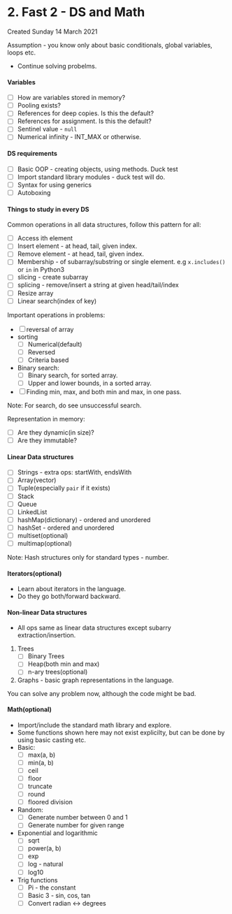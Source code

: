 # 2. Fast 2 -  DS and Math
Created Sunday 14 March 2021

Assumption - you know only about basic conditionals, global variables, loops etc.

* Continue solving probelms.


#### Variables

* ☐ How are variables stored in memory?
* ☐ Pooling exists?
* ☐ References for deep copies. Is this the default?
* ☐ References for assignment. Is this the default?
* ☐ Sentinel value - ``null``
* ☐ Numerical infinity - INT_MAX or otherwise.


#### DS requirements

* ☐ Basic OOP - creating objects, using methods. Duck test
* ☐ Import standard library modules - duck test will do.
* ☐ Syntax for using generics
* ☐ Autoboxing


#### Things to study in every DS
Common operations in all data structures, follow this pattern for all:

* ☐ Access ith element
* ☐ Insert element - at head, tail, given index.
* ☐ Remove element - at head, tail, given index.
* ☐ Membership - of subarray/substring or single element. e.g ``x.includes()`` or ``in`` in Python3
* ☐ slicing - create subarray
* ☐ splicing - remove/insert a string at given head/tail/index
* ☐ Resize array
* ☐ Linear search(index of key)


Important operations in problems:

* ☐ reversal of array
* sorting
	* ☐ Numerical(default)
	* ☐ Reversed
	* ☐ Criteria based
* Binary search:
	* ☐ Binary search, for sorted array.
	* ☐ Upper and lower bounds, in a sorted array.
* ☐ Finding min, max, and both min and max, in one pass.

Note: For search, do see unsuccessful search.

Representation in memory:

* ☐ Are they dynamic(in size)?
* ☐ Are they immutable?


#### Linear Data structures

* ☐ Strings - extra ops: startWith, endsWith
* ☐ Array(vector)
* ☐ Tuple(especially ``pair`` if it exists)
* ☐ Stack
* ☐ Queue
* ☐ LinkedList
* ☐ hashMap(dictionary) - ordered and unordered
* ☐ hashSet - ordered and unordered
* ☐ multiset(optional)
* ☐ multimap(optional)

Note: Hash structures only for standard types - number.

#### Iterators(optional)

* Learn about iterators in the language.
* Do they go both/forward backward.


#### Non-linear Data structures

* All ops same as linear data structures except subarry extraction/insertion.


1. Trees
	* ☐ Binary Trees
	* ☐ Heap(both min and max)
	* ☐ n-ary trees(optional)
2. Graphs - basic graph representations in the language.


You can solve any problem now, although the code might be bad.

#### Math(optional)

* Import/include the standard math library and explore.
* Some functions shown here may not exist explicilty, but can be done by using basic casting etc.
* Basic:
	* ☐ max(a, b)
	* ☐ min(a, b)
	* ☐ ceil
	* ☐ floor
	* ☐ truncate
	* ☐ round
	* ☐ floored division
* Random:
	* ☐ Generate number between 0 and 1
	* ☐ Generate number for given range
* Exponential and logarithmic
	* ☐ sqrt
	* ☐ power(a, b)
	* ☐ exp
	* ☐ log - natural
	* ☐ log10
* Trig functions
	* ☐ Pi - the constant
	* ☐ Basic 3 - sin, cos, tan
	* ☐ Convert radian ↔ degrees


